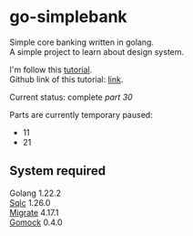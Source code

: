 # go-simplebank

Simple core banking written in golang.  
A simple project to learn about design system.

I'm follow this [tutorial](https://myseco.udemy.com/course/backend-master-class-golang-postgresql-kubernetes).  
Github link of this tutorial: [link](https://github.com/techschool/simplebank).

Current status: complete _part 30_

Parts are currently temporary paused:
- 11
- 21

## System required

Golang 1.22.2  
[Sqlc](https://github.com/sqlc-dev/sqlc) 1.26.0  
[Migrate](https://github.com/golang-migrate) 4.17.1  
[Gomock](https://github.com/uber-go/mock) 0.4.0

